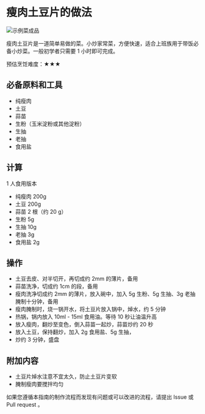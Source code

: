 # 瘦肉土豆片的做法

![示例菜成品](瘦肉土豆片.jpg)

瘦肉土豆片是一道简单易做的菜。小炒家常菜，方便快速，适合上班族用于带饭必备小炒菜。一般初学者只需要 1 小时即可完成。

预估烹饪难度：★★★

## 必备原料和工具

- 纯瘦肉
- 土豆
- 蒜苗
- 生粉（玉米淀粉或其他淀粉）
- 生抽
- 老抽
- 食用盐

## 计算

1 人食用版本

- 纯瘦肉 200g
- 土豆 200g
- 蒜苗 2 根（约 20 g）
- 生粉 5g
- 生抽 10g
- 老抽 3g
- 食用盐 2g

## 操作

- 土豆去皮、对半切开，再切成约 2mm 的薄片，备用
- 蒜苗洗净，切成约 1cm 的段，备用
- 瘦肉洗净切成约 2mm 的薄片，放入碗中，加入 5g 生粉、5g 生抽、3g 老抽腌制十分钟，备用
- 瘦肉腌制时，烧一锅开水，将土豆片放入锅中，焯水，约 5 分钟
- 热锅，锅内放入 10ml - 15ml 食用油。等待 10 秒让油温升高
- 放入瘦肉，翻炒至变色，倒入蒜苗一起炒，蒜苗炒约 20 秒
- 放入土豆，保持翻炒，加入 2g 食用盐、5g 生抽，
- 炒约 3 分钟，盛盘

## 附加内容

- 土豆片焯水注意不宜太久，防止土豆片变软
- 腌制瘦肉要搅拌均匀

如果您遵循本指南的制作流程而发现有问题或可以改进的流程，请提出 Issue 或 Pull request 。
